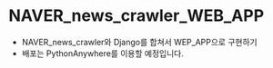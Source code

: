 # NAVER_news_crawler_WEB_APP

- NAVER_news_crawler와 Django를 합쳐서 WEP_APP으로 구현하기
- 배포는 PythonAnywhere를 이용할 예정입니다.
